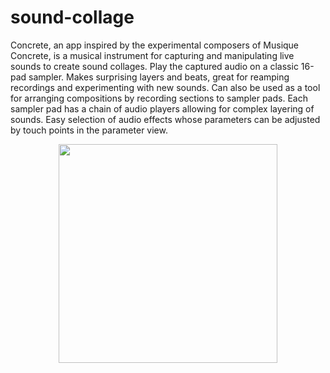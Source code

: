 # sound-collage
Concrete, an app inspired by the experimental composers of Musique Concrete, is a musical instrument for capturing and manipulating live sounds to create sound collages. 
Play the captured audio on a classic 16-pad sampler. Makes surprising layers and beats, great for reamping recordings and experimenting with new sounds. Can also be used as a tool for arranging compositions by recording sections to sampler pads. Each sampler pad has a chain of audio players allowing for complex layering of sounds. Easy selection of audio effects whose parameters can be adjusted by touch points in the parameter view. 
<p align="center">
   <img src="https://user-images.githubusercontent.com/15159970/26938312-ddb175b6-4c41-11e7-98e7-04c6ab33e8ca.gif"
width='350'/>
</p>




